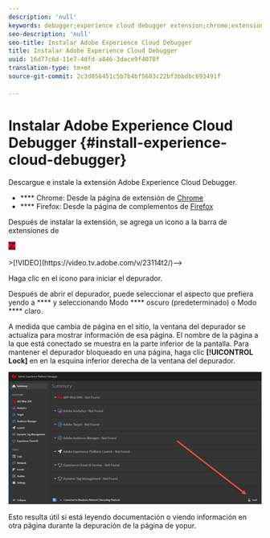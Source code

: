 ```yaml
---
description: 'null'
keywords: debugger;experience cloud debugger extension;chrome;extension;install
seo-description: 'null'
seo-title: Instalar Adobe Experience Cloud Debugger
title: Instalar Adobe Experience Cloud Debugger
uuid: 16d77c6d-11e7-4dfd-a846-3dace9f4070f
translation-type: tm+mt
source-git-commit: 2c3d056451c5b7b4bf5603c22bf3bbdbc693491f

---
```



# Instalar Adobe Experience Cloud Debugger {#install-experience-cloud-debugger}

Descargue e instale la extensión Adobe Experience Cloud Debugger.

* **** Chrome: Desde la página de extensión de [Chrome](https://chrome.google.com/webstore/detail/adobe-experience-cloud-de/ocdmogmohccmeicdhlhhgepeaijenapj)
* **** Firefox: Desde la página de complementos de [Firefox](https://addons.mozilla.org/en-US/firefox/addon/adobe-experience-platform-dbg/)

Después de instalar la extensión, se agrega un icono a la barra de extensiones de 

![](assets/start-icon.jpg)

<!-->>[!VIDEO](https://video.tv.adobe.com/v/23114t2/)-->

Haga clic en el icono para iniciar el depurador.

Después de abrir el depurador, puede seleccionar el aspecto que prefiera yendo a **** y seleccionando Modo **** oscuro (predeterminado) o Modo **** claro.

A medida que cambia de página en el sitio, la ventana del depurador se actualiza para mostrar información de esa página. El nombre de la página a la que está conectado se muestra en la parte inferior de la pantalla. Para mantener el depurador bloqueado en una página, haga clic **[!UICONTROL Lock]** en en la esquina inferior derecha de la ventana del depurador.

![](assets/lock.jpg)

Esto resulta útil si está leyendo documentación o viendo información en otra página durante la depuración de la página de yopur.
